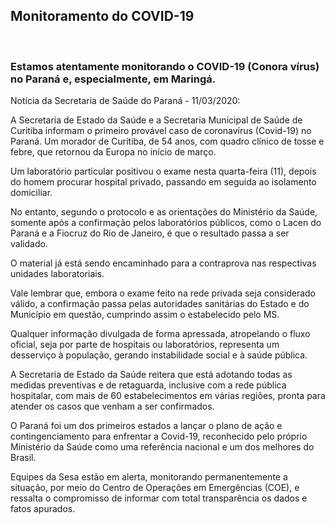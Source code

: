 ﻿---
layout: page-fullwidth
title: ""
#meta_title: "Duvidas? Entre em contato conosco"
subheadline: ""
#teaser: "Entre em contato conosco pelo e-mail #eres2020.uem@gmail.com"
permalink: "/covid/"
header:
   image_fullwidth: banner_eres2020.png
---

<h2>Monitoramento do COVID-19</h2>

<br>

<h3>Estamos atentamente monitorando o COVID-19 (Conora vírus) no Paraná e, especialmente, em Maringá.</h3>

Notícia da Secretaria de Saúde do Paraná - 11/03/2020:

A Secretaria de Estado da Saúde e a Secretaria Municipal de Saúde de Curitiba informam o primeiro provável caso de coronavírus (Covid-19) no Paraná. Um morador de Curitiba, de 54 anos, com quadro clínico de tosse e febre, que retornou da Europa no início de março.<br>

Um laboratório particular positivou o exame nesta quarta-feira (11), depois do homem procurar hospital privado, passando em seguida ao isolamento domiciliar.

No entanto, segundo o protocolo e as orientações do Ministério da Saúde, somente após a confirmação pelos laboratórios públicos, como o Lacen do Paraná e a Fiocruz do Rio de Janeiro, é que o resultado passa a ser validado.

O material já está sendo encaminhado para a contraprova nas respectivas unidades laboratoriais.

Vale lembrar que, embora o exame feito na rede privada seja considerado válido, a confirmação passa pelas autoridades sanitárias do Estado e do Município em questão, cumprindo assim o estabelecido pelo MS.


Qualquer informação divulgada de forma apressada, atropelando o fluxo oficial, seja por parte de hospitais ou laboratórios, representa um desserviço à população, gerando instabilidade social e à saúde pública.

A Secretaria de Estado da Saúde reitera que está adotando todas as medidas preventivas e de retaguarda, inclusive com a rede pública hospitalar, com mais de 60 estabelecimentos em várias regiões, pronta para atender os casos que venham a ser confirmados.

O Paraná foi um dos primeiros estados a lançar o plano de ação e contingenciamento para enfrentar a Covid-19, reconhecido pelo próprio Ministério da Saúde como uma referência nacional e um dos melhores do Brasil.

Equipes da Sesa estão em alerta, monitorando permanentemente a situação, por meio do Centro de Operações em Emergências (COE), e ressalta o compromisso de informar com total transparência os dados e fatos apurados.


<div class="row t30">	
	<img src="{{ site.urlimg }}promocao_apoio_logos.png" alt="" align="center">
</div><!-- /.row -->












